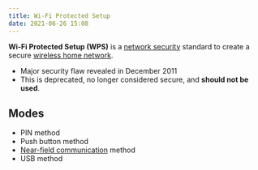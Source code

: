 ```yaml
---
title: Wi-Fi Protected Setup
date: 2021-06-26 15:08
---
```


**Wi-Fi Protected Setup (WPS)** is a [network security](20220315170212-network-security.md)
standard to create a secure [wireless home network](2021-06-26--07-55-55Z--wi-fi.md).

* Major security flaw revealed in December 2011
* This is deprecated, no longer considered secure, and **should not be used**.

## Modes

* PIN method
* Push button method
* [Near-field communication](2021-06-26--09-24-06Z--near-field_communication.md)
	method
* USB method

